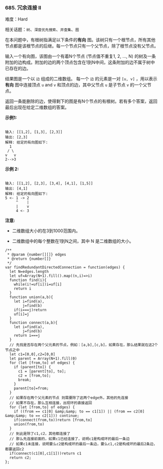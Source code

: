### 685. 冗余连接 II

难度：Hard

相关话题：`树`、`深度优先搜索`、`并查集`、`图`

在本问题中，有根树指满足以下条件的**有向** 图。该树只有一个根节点，所有其他节点都是该根节点的后继。每一个节点只有一个父节点，除了根节点没有父节点。



输入一个有向图，该图由一个有着N个节点 (节点值不重复1, 2, ..., N) 的树及一条附加的边构成。附加的边的两个顶点包含在1到N中间，这条附加的边不属于树中已存在的边。



结果图是一个以 `边` 组成的二维数组。 每一个 `边`  的元素是一对  `[u, v]` ，用以表示**有向** 图中连接顶点  `u`  and  `v` 和顶点的边，其中父节点 `u` 是子节点 `v` 的一个父节点。



返回一条能删除的边，使得剩下的图是有N个节点的有根树。若有多个答案，返回最后出现在给定二维数组的答案。



**示例1:** 



```

输入: [[1,2], [1,3], [2,3]]
输出: [2,3]
解释: 给定的有向图如下:
  1
 / \
v   v
2-->3
```


**示例 2:** 



```

输入: [[1,2], [2,3], [3,4], [4,1], [1,5]]
输出: [4,1]
解释: 给定的有向图如下:
5 <- 1 -> 2
     ^    |
     |    v
     4 <- 3
```


**注意:** 




* 二维数组大小的在3到1000范围内。

* 二维数组中的每个整数在1到N之间，其中 N 是二维数组的大小。




```
/**
 * @param {number[][]} edges
 * @return {number[]}
 */
var findRedundantDirectedConnection = function(edges) {
  let N=edges.length
  let uf=Array(N+1).fill().map((n,i)=>i)
  function find(i){
    while(i!=uf[i])i=uf[i]
    return i
  }
  function union(a,b){
    let i=find(a),
        j=find(b)
    if(i===j)return
    uf[i]=j
  }
  function connect(a,b){
    let i=find(a),
        j=find(b)
    return i===j
  }
  // 先找是否存在两个父元素的节点，例如：[a,b],[c,b]，如果存在，那么结果就在这2个节点之中
  let c1=[0,0],c2=[0,0]
  let parent = Array(N+1).fill(0)
  for (let [from,to] of edges) {
    if (parent[to]) {
      c1 = [parent[to], to];
      c2 = [from,to];
      break;
    }
    parent[to]=from;
  }
  // 如果存在两个父元素的节点 则需要除了这两个edge外，其他的先连接
  // 如果不存在，那么互相连接，出现环的直接返回
  for (let [from,to] of edges) {
    if ((from == c1[0] &amp;&amp; to == c1[1]) || (from == c2[0] &amp;&amp; to == c2[1])) continue;
    if(connect(from,to))return [from,to]
    union(from,to)
  }
  // 到此是除了c1,c2，其他都连接了
  // 那么先连接前面的，如果c1已经连接了，说明c1是构成环的最后一条边
  // 如果c1未连接，说明要么c2是构成环的最后一条边，要么c1,c2是构成环的最后2条边，都要返回c2
  if(connect(c1[0],c1[1]))return c1
  return c2;    
};
```

